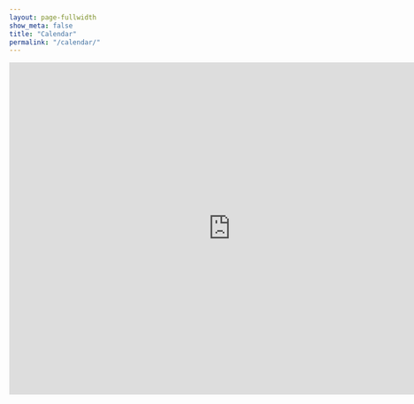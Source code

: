 ```yaml
---
layout: page-fullwidth
show_meta: false
title: "Calendar"
permalink: "/calendar/"
---
```

<iframe src="https://www.google.com/calendar/embed?showTitle=0&amp;showCalendars=0&amp;height=600&amp;wkst=2&amp;bgcolor=%23FFFFFF&amp;src=thunderbirdmarchingband%40gmail.com&amp;color=%232952A3&amp;src=f3khb3c61iagkdntt9lsclu3m0%40group.calendar.google.com&amp;color=%23333333&amp;src=kjqvlfl6970ht4rl9l86rh7847mm2ns6%40import.calendar.google.com&amp;color=%232952A3&amp;ctz=America%2FLos_Angeles" style=" border-width:0 " width="800" height="600" frameborder="0" scrolling="no"></iframe>
